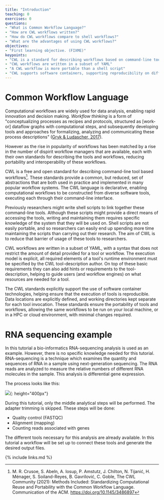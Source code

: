 ```yaml
---
title: "Introduction"
teaching: 0
exercises: 0
questions:
- "What is Common Workflow Language?"
- "How are CWL workflows written?"
- "How do CWL workflows compare to shell workflows?"
- "What are the advantages of using CWL workflows?"
objectives:
- "First learning objective. (FIXME)"
keypoints:
- "CWL is a standard for describing workflows based on command-line tools"
- "CWL workflows are written in a subset of YAML"
- "A CWL workflow is more portable than a shell script"
- "CWL supports software containers, supporting reproducibility on different machines"
---
```


# Common Workflow Language

Computational workflows are widely used for data analysis, enabling rapid innovation and decision making. 
_Workflow thinking_ is a form of "conceptualizing processes as recipes and protocols, structured as [work- or] dataflow graphs with computational steps, 
and subsequently developing tools and approaches for formalizing, analyzing and communicating these process descriptions" ([Gryk & Ludascher, 2017](https://doi.org/10.1353/lib.2017.0018)).

However as the rise in popularity of workflows has been matched by a rise in the number of dispirit workflow managers that are available, 
each with their own standards for describing the tools and workflows, reducing portability and interoperability of these workflows.

CWL is a free and open standard for describing command-line tool based workflows[^1]. 
These standards provide a common, but reduced, set of abstractions that are both used in practice and implemented in many popular workflow systems. 
The CWL language is declarative, enabling computational workflows to be constructed from diverse software tools, executing each through their command-line interface.

Previously researchers might write shell scripts to link together these command-line tools. 
Although these scripts might provide a direct means of accessing the tools, writing and maintaining them requires specific knowledge of the system that they will be used on. 
Shell scripts are not easily portable, and so researchers can easily end up spending more time maintaining the scripts than carrying out their research. 
The aim of CWL is to reduce that barrier of usage of these tools to researchers.

CWL workflows are written in a subset of YAML, with a syntax that does not restrict the amount of detail provided for a tool or workflow. 
The execution model is explicit, all required elements of a tool's runtime environment must be specified by the CWL tool-description author. 
On top of these basic requirements they can also add hints or requirements to the tool-description, helping to guide users (and workflow engines) on what resources are needed for a tool.

The CWL standards explicitly support the use of software container technologies, helping ensure that the execution of tools is reproducible. 
Data locations are explicitly defined, and working directories kept separate for each tool invocation. 
These standards ensure the portability of tools and workflows, allowing the same workflows to be run on your local machine, or in a HPC or cloud environment, with minimal changes required.

# RNA sequencing example

In this tutorial a bio-informatics RNA-sequencing analysis is used as an example. However, there is no specific knowledge needed for this tutorial. 
RNA-sequencing is a technique which examines the quantity and sequences of RNA in a sample using next-generation sequencing. 
The RNA reads are analyzed to measure the relative numbers of different RNA molecules in the sample. This analysis is differential gene expression.

The process looks like this:

![]({{page.root}}/fig/RNAseqWorkflow.png){: height="400px"}

During this tutorial, only the middle analytical steps will be performed. The adapter trimming is skipped.
These steps will be done:
- Quality control (FASTQC)
- Alignment (mapping)
- Counting reads associated with genes

The different tools necessary for this analysis are already available. In this tutorial a workflow will be set up to connect these tools and generate the desired output files.

{% include links.md %}

[^1]: M. R. Crusoe, S. Abeln, A. Iosup, P. Amstutz, J. Chilton, N. Tijanić, H. Ménager, S. Soiland-Reyes, B. Gavrilović, C. Goble, The CWL Community (2021): Methods Included: Standardizing Computational Reuse and Portability with the Common Workflow Language. Communication of the ACM. https://doi.org/10.1145/3486897